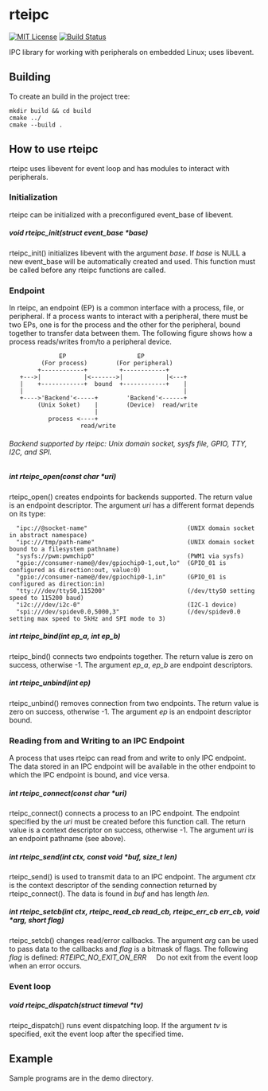 # rteipc
[![MIT License](https://img.shields.io/badge/license-MIT-blue.svg)](https://raw.githubusercontent.com/raitosyo/rteipc/master/LICENSE)
[![Build Status](https://img.shields.io/circleci/project/github/raitosyo/rteipc/master.svg)](https://circleci.com/gh/raitosyo/rteipc)

IPC library for working with peripherals on embedded Linux; uses libevent.

## Building

To create an build in the project tree:

    mkdir build && cd build
    cmake ../
    cmake --build .

## How to use rteipc

rteipc uses libevent for event loop and has modules to interact with peripherals.

### Initialization

rteipc can be initialized with a preconfigured event_base of libevent.

##### void rteipc_init(struct event_base *base)

rteipc_init() initializes libevent with the argument _base_. If _base_ is NULL a new event_base will be automatically created and used. This function must be called before any rteipc functions are called.

### Endpoint

In rteipc, an endpoint (EP) is a common interface with a process, file, or peripheral. If a process wants to interact with a peripheral, there must be two EPs, one is for the process and the other for the peripheral, bound together to transfer data between them. The following figure shows how a process reads/writes from/to a peripheral device.

                  EP                    EP
             (For process)        (For peripheral)
            +------------+         +------------+
       +--->|            |<------->|            |<---+
       |    +------------+  bound  +------------+    |
       |                                             |
       +---->'Backend'<-----+        'Backend'<------+
            (Unix Soket)    |        (Device)  read/write
                            |
               process <----+
                        read/write

###### _Backend_ supported by rteipc: _Unix domain socket_, _sysfs file_, _GPIO_, _TTY_, _I2C_, and _SPI_.

##### int rteipc_open(const char *uri)

rteipc_open() creates endpoints for backends supported. The return value is an endpoint descriptor. The argument _uri_ has a different format depends on its type:

      "ipc://@socket-name"                            (UNIX domain socket in abstract namespace)
      "ipc:///tmp/path-name"                          (UNIX domain socket bound to a filesystem pathname)
      "sysfs://pwm:pwmchip0"                          (PWM1 via sysfs)
      "gpio://consumer-name@/dev/gpiochip0-1,out,lo"  (GPIO_01 is configured as direction:out, value:0)
      "gpio://consumer-name@/dev/gpiochip0-1,in"      (GPIO_01 is configured as direction:in)
      "tty:///dev/ttyS0,115200"                       (/dev/ttyS0 setting speed to 115200 baud)
      "i2c:///dev/i2c-0"                              (I2C-1 device)
      "spi:///dev/spidev0.0,5000,3"                   (/dev/spidev0.0 setting max speed to 5kHz and SPI mode to 3)

##### int rteipc_bind(int ep_a, int ep_b)

rteipc_bind() connects two endpoints together. The return value is zero on success, otherwise -1. The argument _ep_a_, _ep_b_ are endpoint descriptors.

##### int rteipc_unbind(int ep)

rteipc_unbind() removes connection from two endpoints. The return value is zero on success, otherwise -1. The argument _ep_ is an endpoint descriptor bound.

### Reading from and Writing to an IPC Endpoint

A process that uses rteipc can read from and write to only IPC endpoint. The data stored in an IPC endpoint will be available in the other endpoint to which the IPC endpoint is bound, and vice versa.

##### int rteipc_connect(const char *uri)

rteipc_connect() connects a process to an IPC endpoint. The endpoint specified by the _uri_ must be created before this function call. The return value is a context descriptor on success, otherwise -1. The argument _uri_ is an endpoint pathname (see above).

##### int rteipc_send(int ctx, const void *buf, size_t len)

rteipc_send() is used to transmit data to an IPC endpoint. The argument _ctx_ is the context descriptor of the sending connection returned by rteipc_connect(). The data is found in _buf_ and has length _len_.

##### int rteipc_setcb(int ctx, rteipc_read_cb read_cb, rteipc_err_cb err_cb, void *arg, short flag)

rteipc_setcb() changes read/error callbacks. The argument _arg_ can be used to pass data to the callbacks and _flag_ is a bitmask of flags. The following _flag_ is defined:  _RTEIPC_NO_EXIT_ON_ERR_
&nbsp; &nbsp; Do not exit from the event loop when an error occurs.

### Event loop

##### void rteipc_dispatch(struct timeval *tv)

rteipc_dispatch() runs event dispatching loop. If the argument _tv_ is specified, exit the event loop after the specified time.

## Example

Sample programs are in the demo directory.
